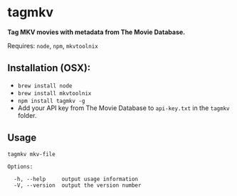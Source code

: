 # tagmkv

**Tag MKV movies with metadata from The Movie Database.**

Requires: `node`, `npm`, `mkvtoolnix`

## Installation (OSX):

- `brew install node`
- `brew install mkvtoolnix`
- `npm install tagmkv -g`
- Add your API key from The Movie Database to `api-key.txt` in the `tagmkv` folder.

## Usage

```
tagmkv mkv-file

Options:

  -h, --help     output usage information
  -V, --version  output the version number
```
